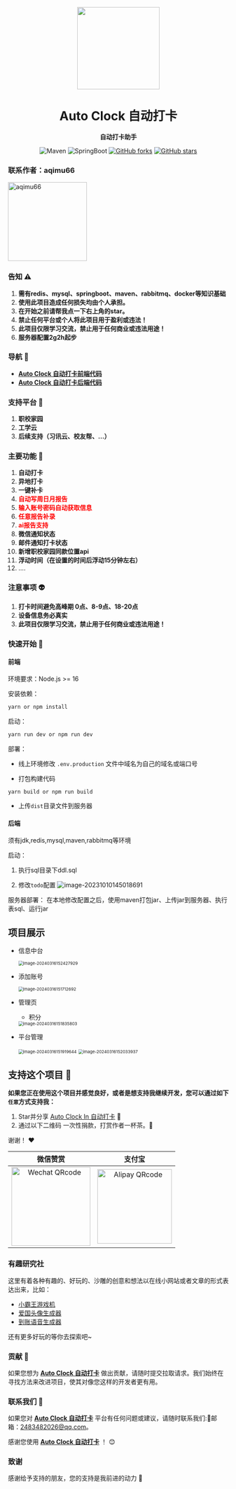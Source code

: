 <p align="center">
    <img src=https://img.qimuu.icu/typory/logo.gif width=188/>
</p> 

<h1 align="center">Auto Clock 自动打卡</h1>
<p align="center"><strong>自动打卡助手</strong></p>

<div align="center">
    <img alt="Maven" src="https://raster.shields.io/badge/Maven-3.8.1-red.svg"/>
   <img alt="SpringBoot" src="https://raster.shields.io/badge/SpringBoot-2.7+-green.svg"/>
  <a href="https://github.com/qimu666/auto-clock" target="_blank"><img src='https://img.shields.io/github/forks/qimu666/auto-clock' alt='GitHub forks' class="no-zoom"></a>
  <a href="https://github.com/qimu666/auto-clock" target="_blank"><img src='https://img.shields.io/github/stars/qimu666/auto-clock' alt='GitHub stars' class="no-zoom"></a>
</div>


### 联系作者：aqimu66

<img src="https://img.qimuu.icu/typory/wx.jpg" alt="aqimu66" width=180/> 

### 告知 ⚠️

1. **需有redis、mysql、springboot、maven、rabbitmq、docker等知识基础**
2. **使用此项目造成任何损失均由个人承担。**
3. **在开始之前请帮我点一下右上角的star。**
4. **禁止任何平台或个人将此项目用于盈利或违法！**
5. **此项目仅限学习交流，禁止用于任何商业或违法用途！**
6. **服务器配置2g2h起步**

### 导航 🧭

- **[Auto Clock 自动打卡前端代码](https://github.com/qimu666/auto-clock)**
- **[Auto Clock 自动打卡后端代码](https://github.com/qimu666/auto-clock/blob/master/doc/qrcode/wx.jpg)**

### 支持平台 🎉

1. **职校家园**
2. **工学云**
3. **后续支持（习讯云、校友帮、...）**

### 主要功能 🙋

1. **自动打卡**
2. **异地打卡**
3. **一键补卡**
4. <span style="color:red">**自动写周日月报告**</span>
5. **<span style="color:red">输入账号密码自动获取信息</span>**
6. <span style="color:red">**任意报告补录**</span>
7. <span style="color:red">**ai报告支持**</span>
8. **微信通知状态**
9. **邮件通知打卡状态**
10. **新增职校家园同款位置api**
11. **浮动时间（在设置的时间后浮动15分钟左右）**
12. ....

### 注意事项 👽

1. **打卡时间避免高峰期 0点、8-9点、18-20点**
2. **设备信息务必真实**
3. **此项目仅限学习交流，禁止用于任何商业或违法用途！**

### 快速开始 🚀

#### 前端

环境要求：Node.js >= 16

安装依赖：

```bash
yarn or npm install
```

启动：

```bash
yarn run dev or npm run dev
```

部署：

- 线上环境修改 `.env.production` 文件中域名为自己的域名或端口号

- 打包构建代码

```bash
yarn build or npm run build
```

- 上传`dist`目录文件到服务器

#### 后端

须有jdk,redis,mysql,maven,rabbitmq等环境

启动：

1. 执行sql目录下ddl.sql

2. 修改`todo`配置
   ![image-20231010145018691](https://img.qimuu.icu/typory/image-20231010145018691.png)

服务器部署：
在本地修改配置之后，使用maven打包jar、上传jar到服务器、执行表sql、运行jar

## 项目展示

- 信息中台

   <img src="https://img.qimuu.icu/typory/image-20240316152427929.png" alt="image-20240316152427929" style="zoom:67%;" />

- 添加账号

  <img src="https://img.qimuu.icu/typory/image-20240316151712692.png" alt="image-20240316151712692" style="zoom:67%;" />

- 管理页

  - 积分

  <img src="https://img.qimuu.icu/typory/image-20240316151835803.png" alt="image-20240316151835803" style="zoom:67%;" />

- 平台管理

  <img src="https://img.qimuu.icu/typory/image-20240316151919644.png" alt="image-20240316151919644" style="zoom:67%;" />
  <img src="https://img.qimuu.icu/typory/image-20240316152033937.png" alt="image-20240316152033937" style="zoom:67%;" />



## 支持这个项目 :tea:

**如果您正在使用这个项目并感觉良好，或者是想支持我继续开发，您可以通过如下`任意`方式支持我：**

1. Star并分享 [Auto Clock In 自动打卡](https://github.com/qimu666/auto-clock) :rocket:
2. 通过以下二维码 一次性捐款，打赏作者一杯茶。:tea:

谢谢！ :heart:

|                           微信赞赏                            |                                       支付宝                                       |
|:---------------------------------------------------------:|:-------------------------------------------------------------------------------:|
| <img src="https://img.qimuu.icu/typory/wxzs.jpg" alt="Wechat QRcode" width=180/> | <img src="https://img.qimuu.icu/typory/zfb.jpg" alt="Alipay QRcode" width=170/> |

### 有趣研究社

这里有着各种有趣的、好玩的、沙雕的创意和想法以在线小网站或者文章的形式表达出来，比如：

- [小霸王游戏机](https://game.xugaoyi.com)
- [爱国头像生成器](https://avatar.xugaoyi.com/)
- [到账语音生成器](https://zfb.xugaoyi.com/)

还有更多好玩的等你去探索吧~

### 贡献 🤝

如果您想为 **[Auto Clock 自动打卡](https://github.com/qimu666/auto-clock)**
做出贡献，请随时提交拉取请求。我们始终在寻找方法来改进项目，使其对像您这样的开发者更有用。

### 联系我们 📩

如果您对 **[Auto Clock 自动打卡](https://github.com/qimu666/auto-clock)**
平台有任何问题或建议，请随时联系我们:📩邮箱：2483482026@qq.com。

感谢您使用 **[Auto Clock 自动打卡](https://github.com/qimu666/auto-clock)**   ！ 😊

### 致谢

感谢给予支持的朋友，您的支持是我前进的动力 🎉

